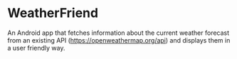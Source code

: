 # WeatherFriend
An Android app that fetches information about the current weather forecast from an existing API (https://openweathermap.org/api) and displays them in a user friendly way.

